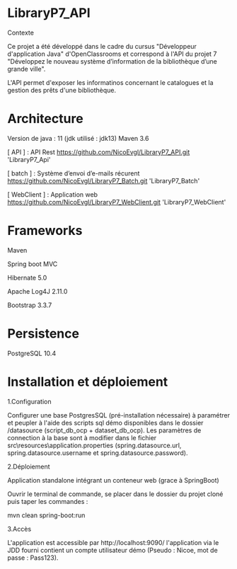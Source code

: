 # LibraryP7_API

Contexte

Ce projet a été développé dans le cadre du cursus "Développeur d'application Java" d'OpenClassrooms et correspond à l'API du projet 7 "Développez le nouveau système d’information de la bibliothèque d’une grande ville". 

L'API permet d'exposer les informatinos concernant le catalogues et la gestion des prêts d'une bibliothèque.

# Architecture

Version de java : 11 (jdk utilisé : jdk13) 
Maven 3.6 

[ API ] : API Rest https://github.com/NicoEvgl/LibraryP7_API.git 'LibraryP7_Api'

[ batch ] : Système d’envoi d’e-mails récurent https://github.com/NicoEvgl/LibraryP7_Batch.git 'LibraryP7_Batch'

[ WebClient ] : Application web https://github.com/NicoEvgl/LibraryP7_WebClient.git 'LibraryP7_WebClient'

# Frameworks

Maven

Spring boot MVC

Hibernate 5.0

Apache Log4J 2.11.0

Bootstrap 3.3.7

# Persistence

PostgreSQL 10.4

# Installation et déploiement

1.Configuration

Configurer une base PostgresSQL (pré-installation nécessaire) à paramétrer et peupler à l'aide des scripts sql démo disponibles dans le dossier /datasource (script_db_ocp + dataset_db_ocp). 
Les paramètres de connection à la base sont à modifier dans le fichier src\resources\application.properties (spring.datasource.url, spring.datasource.username et spring.datasource.password).

2.Déploiement

Application standalone intégrant un conteneur web (grace à SpringBoot)

Ouvrir le terminal de commande, se placer dans le dossier du projet cloné puis taper les commandes :

mvn clean spring-boot:run

3.Accès

L'application est accessible par http://localhost:9090/ l'application via le JDD fourni contient un compte utilisateur démo (Pseudo : Nicoe, mot de passe : Pass123).
